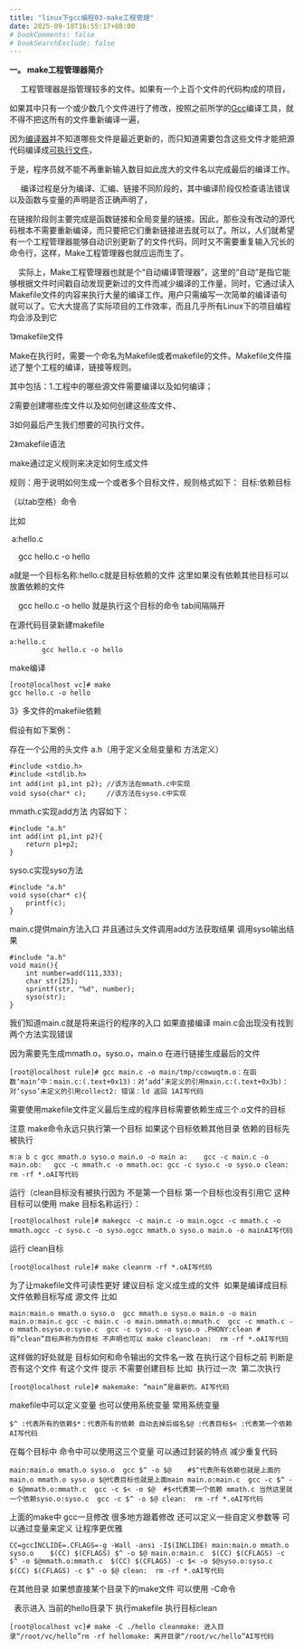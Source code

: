 ```yaml
---
title: "linux下gcc编程03-make工程管理"
date: 2025-09-18T16:55:17+08:00
# bookComments: false
# bookSearchExclude: false
---
```


**一。 make工程管理器简介**

     工程管理器是指管理较多的文件。如果有一个上百个文件的代码构成的项目，

如果其中只有一个或少数几个文件进行了修改，按照之前所学的[Gcc](https://so.csdn.net/so/search?q=Gcc&spm=1001.2101.3001.7020)编译工具，就不得不把这所有的文件重新编译一遍，

因为[编译器](https://so.csdn.net/so/search?q=%E7%BC%96%E8%AF%91%E5%99%A8&spm=1001.2101.3001.7020)并不知道哪些文件是最近更新的，而只知道需要包含这些文件才能把源代码编译成[可执行文件](https://so.csdn.net/so/search?q=%E5%8F%AF%E6%89%A7%E8%A1%8C%E6%96%87%E4%BB%B6&spm=1001.2101.3001.7020)，

于是，程序员就不能不再重新输入数目如此庞大的文件名以完成最后的编译工作。

     编译过程是分为编译、汇编、链接不同阶段的，其中编译阶段仅检查语法错误以及函数与变量的声明是否正确声明了，

在链接阶段则主要完成是函数链接和全局变量的链接。因此，那些没有改动的源代码根本不需要重新编译，而只要把它们重新链接进去就可以了。所以，人们就希望有一个工程管理器能够自动识别更新了的文件代码，同时又不需要重复输入冗长的命令行，这样，Make工程管理器也就应运而生了。

    实际上，Make工程管理器也就是个“自动编译管理器”，这里的“自动”是指它能够根据文件时间戳自动发现更新过的文件而减少编译的工作量，同时，它通过读入Makefile文件的内容来执行大量的编译工作。用户只需编写一次简单的编译语句就可以了。它大大提高了实际项目的工作效率，而且几乎所有Linux下的项目编程均会涉及到它

1》makefile文件

Make在执行时，需要一个命名为Makefile或者makefile的文件。Makefile文件描述了整个工程的编译，链接等规则。

其中包括：1.工程中的哪些源文件需要编译以及如何编译；

2需要创建哪些库文件以及如何创建这些库文件、

3如何最后产生我们想要的可执行文件。

2》makefile语法

make通过定义规则来决定如何生成文件

规则：用于说明如何生成一个或者多个目标文件，规则格式如下：
目标:依赖目标

（以tab空格）命令

比如

 a:hello.c

    gcc hello.c -o hello

a就是一个目标名称:hello.c就是目标依赖的文件 这里如果没有依赖其他目标可以放置依赖的文件

    gcc hello.c -o hello 就是执行这个目标的命令 tab间隔隔开

在源代码目录新建makefile

```
a:hello.c
        gcc hello.c -o hello
```

make编译

```
[root@localhost vc]# make
gcc hello.c -o hello
```

3》多文件的makefile依赖

假设有如下案例：

存在一个公用的头文件 a.h（用于定义全局变量和 方法定义）

```
#include <stdio.h>
#include <stdlib.h>
int add(int p1,int p2); //该方法在mmath.c中实现
void syso(char* c);     //该方法在syso.c中实现
```

mmath.c实现add方法 内容如下：

```
#include "a.h"
int add(int p1,int p2){
	return p1+p2;
}
```

syso.c实现syso方法

```
#include "a.h"
void syso(char* c){
	printf(c);
}
```

main.c提供main方法入口 并且通过头文件调用add方法获取结果 调用syso输出结果

```
#include "a.h"
void main(){
	int number=add(111,333);
	char str[25];
	sprintf(str, "%d", number);
	syso(str);	
}
```

我们知道main.c就是将来运行的程序的入口 如果直接编译 main.c会出现没有找到两个方法实现错误

因为需要先生成mmath.o，syso.o，main.o 在进行链接生成最后的文件

```
[root@localhost rule]# gcc main.c -o main/tmp/ccowuqtm.o：在函数‘main’中：main.c:(.text+0x13)：对‘add’未定义的引用main.c:(.text+0x3b)：对‘syso’未定义的引用collect2: 错误：ld 返回 1AI写代码
```

需要使用makefile文件定义最后生成的程序目标需要依赖生成三个.o文件的目标 

注意 make命令永远只执行第一个目标 如果这个目标依赖其他目录 依赖的目标先被执行

```
m:a b c	gcc mmath.o syso.o main.o -o main a:	gcc -c main.c -o main.ob:	gcc -c mmath.c -o mmath.oc:	gcc -c syso.c -o syso.o	clean:	rm -rf *.oAI写代码
```

运行（clean目标没有被执行因为 不是第一个目标 第一个目标也没有引用它 这种目标可以使用 make 目标名称运行）：

```
[root@localhost rule]# makegcc -c main.c -o main.ogcc -c mmath.c -o mmath.ogcc -c syso.c -o syso.ogcc mmath.o syso.o main.o -o mainAI写代码
```

运行 clean目标

```
[root@localhost rule]# make cleanrm -rf *.oAI写代码
```

为了让makefile文件可读性更好 建议目标 定义成生成的文件  如果是编译成目标文件依赖目标写成 源文件 比如

```
main:main.o mmath.o syso.o	gcc mmath.o syso.o main.o -o main main.o:main.c	gcc -c main.c -o main.ommath.o:mmath.c	gcc -c mmath.c -o mmath.osyso.o:syso.c	gcc -c syso.c -o syso.o	.PHONY:clean #将“clean”目标声称为伪目标 不声明也可以 make cleanclean:	rm -rf *.oAI写代码
```

这样做的好处就是 目标如何和命令输出的文件名一致 在执行这个目标之前 判断是否有这个文件 有这个文件 提示 不需要创建目标 比如  执行过一次  第二次执行 

```
[root@localhost rule]# makemake: “main”是最新的。AI写代码
```

makefile中可以定义变量 也可以使用系统变量 常用系统变量

```
$^ :代表所有的依赖$*：代表所有的依赖 自动去掉后缀名$@ :代表目标$< :代表第一个依赖AI写代码
```

在每个目标中 命令中可以使用这三个变量 可以通过封装的特点 减少重复代码

```
main:main.o mmath.o syso.o	gcc $^ -o $@    #$^代表所有依赖也就是上面的main.o mmath.o syso.o $@代表目标也就是上面main main.o:main.c	gcc -c $^ -o $@mmath.o:mmath.c	gcc -c $< -o $@  #$<代表第一个依赖 mmath.c 当然这里就一个依赖syso.o:syso.c	gcc -c $^ -o $@	clean:	rm -rf *.oAI写代码
```

上面的make中 gcc一旦修改 很多地方跟着修改 还可以定义一些自定义参数等 可以通过变量来定义 让程序更优雅

```
CC=gccINCLIDE=.CFLAGS=-g -Wall -ansi -I$(INCLIDE) main:main.o mmath.o syso.o	$(CC) $(CFLAGS) $^ -o $@ main.o:main.c	$(CC) $(CFLAGS) -c $^ -o $@mmath.o:mmath.c	$(CC) $(CFLAGS) -c $< -o $@syso.o:syso.c	$(CC) $(CFLAGS) -c $^ -o $@	clean:	rm -rf *.oAI写代码
```

在其他目录 如果想直接某个目录下的make文件 可以使用 -C命令

  表示进入 当前的hello目录下 执行makefile 执行目标clean

```
[root@localhost vc]# make -C ./hello cleanmake: 进入目录“/root/vc/hello”rm -rf hellomake: 离开目录“/root/vc/hello”AI写代码
```